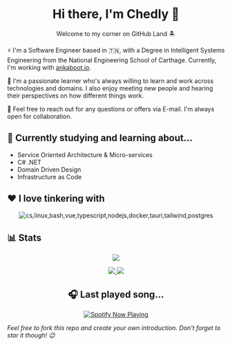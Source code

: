 <h1 align="center">Hi there, I'm Chedly 👋</h1>
<!-- <p align="center"> <img src="https://komarev.com/ghpvc/?username=zedo9&label=🔭Stargazers&color=0e75b6&style=for-the-badge" alt="Zedo9 Profile Views" /></p> -->

<p align="center">Welcome to my corner on GitHub Land 🏝️</p>

⚡ I'm a Software Engineer based in 🇹🇳, with a Degree in Intelligent Systems Engineering from the National Engineering School of Carthage. Currently, I'm working with [ankaboot.io](https://github.com/ankaboot-source).

📌 I'm a passionate learner who's always willing to learn and work across technologies and domains. I also enjoy meeting new people and hearing their perspectives on how different things work.

📌 Feel free to reach out for any questions or offers via E-mail. I'm always open for collaboration.

## 📗 Currently studying and learning about...

- Service Oriented Architecture & Micro-services
- C# .NET
- Domain Driven Design
- Infrastructure as Code

<!-- When I'm not studying or writing code, you can find me playing [Dota2 <img src="https://emoji.gg/assets/emoji/2036_dota2.png" height="18em" align="center"/>](https://www.dotabuff.com/players/165532487) or [Chess ♟](https://www.chess.com/member/chedlyzouche), listening to [music](https://open.spotify.com/user/zedo98) 🎵, [ricing](https://github.com/Zedo9/dotfiles) my desktop 🐧 or sometimes reading 📚. -->

## ❤ I love tinkering with

<!-- Use the logos provided here https://simpleicons.org/ -->

<p align="center">
<img src="https://skillicons.dev/icons?i=cs,linux,bash,vue,typescript,nodejs,docker,tauri,tailwind,postgres" alt="cs,linux,bash,vue,typescript,nodejs,docker,tauri,tailwind,postgres" />
</p>

<!-- ## 💻 I have used at some point

<p align="center">
<img src="https://skillicons.dev/icons?i=python,angular,react,cpp,java,spring,mysql,mongodb,php,electron,wordpress,qt" alt="python,angular,react,cpp,java,spring,mysql,mongodb,php,electron,wordpress,qt" />
</p> -->

<!-- ## 💬 Come Say Hi !

- WWW : [chedlyzouche.me](https://zedo9.github.io)
- GitHub: [Zedo9](https://github.com/zedo9)
- LinkedIn: [Chedly Zouche](https://linkedin.com/in/chedlyzouche/)
- E-mail: chedly.zouche@pm.me

_**Looking for my Resume? E-mail me!**_ -->

## 📊 Stats

<p align="center" >
	<a href="https://github.com/zedo9">
		<img src="https://github-readme-streak-stats.herokuapp.com?user=zedo9&hide_border=true&theme=dark" />
	</a>
</p>

<p align="center" >
    <a href="#">
	<img src="https://github-readme-stats.vercel.app/api?username=zedo9&count_private=true&show_icons=true&include_all_commits=true&hide_border=true&hide=issues&line_height=24&custom_title=Zedo's%20GitHub%20Stats&theme=dark" />
	<img src="https://github-readme-stats.vercel.app/api/top-langs/?username=Zedo9&layout=compact&hide_border=true&theme=dark&langs_count=6" />
    </a>
</p>

<h2 align="center">🎧 Last played song...</h2>

<p align="center">
    <a href="https://open.spotify.com/user/zedo98">
        <img src="https://novatorem-7mwjsonyy-chedly-zouche.vercel.app/api/spotify" alt="Spotify Now Playing"  />
    </a>
</p>

<!-- <p align="center" >
	<a href="https://github.com/zedo9" align="center">
		<img src="https://github-readme-stats.vercel.app/api/top-langs/?username=Zedo9&langs_count=10&layout=compact&hide_border=true&theme=dark" />
	</a>
</p> -->

_Feel free to fork this repo and create your own introduction. Don't forget to star it though! 😉_
